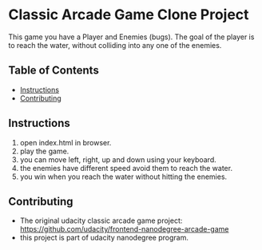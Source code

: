# Classic Arcade Game Clone Project
This game you have a Player and Enemies (bugs). The goal of the player is to reach the water, without colliding into any one of the enemies.
## Table of Contents

- [Instructions](#instructions)
- [Contributing](#contributing)

## Instructions

1. open index.html in browser.
2. play the game.
3. you can move left, right, up and down using your keyboard.
4. the enemies have different speed avoid them to reach the water.
5. you win when you reach the water without hitting the enemies.
## Contributing
   - The original udacity classic arcade game project: https://github.com/udacity/frontend-nanodegree-arcade-game
   - this project is part of udacity nanodegree program.
